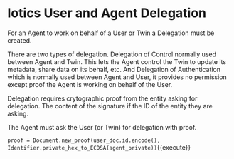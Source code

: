 # Iotics User and Agent Delegation

For an Agent to work on behalf of a User or Twin a Delegation must be created.

There are two types of delegation.  Delegation of Control normally used between Agent and Twin.  This lets the Agent control the Twin to update its metadata, share data on its behalf, etc.  And Delegation of Authentication which is normally used between Agent and User, it provides no permission except proof the Agent is working on behalf of the User.

Delegation requires crytographic proof from the entity asking for delegation.  The content of the signature if the ID of the entity they are asking.

The Agent must ask the User (or Twin) for delegation with proof.

`proof = Document.new_proof(user_doc.id.encode(), Identifier.private_hex_to_ECDSA(agent_private))`{{execute}}
